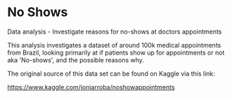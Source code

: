 # No Shows
Data analysis - Investigate reasons for no-shows at doctors appointments

This analysis investigates a dataset of around 100k medical appointments from Brazil, looking primarily at if patients show up for appointments or not aka 'No-shows', and the possible reasons why. 

The original source of this data set can be found on Kaggle via this link:

https://www.kaggle.com/joniarroba/noshowappointments
